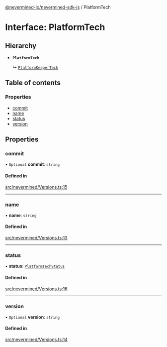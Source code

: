 [@nevermined-io/nevermined-sdk-js](../code-reference.md) / PlatformTech

# Interface: PlatformTech

## Hierarchy

- **`PlatformTech`**

  ↳ [`PlatformKeeperTech`](PlatformKeeperTech.md)

## Table of contents

### Properties

- [commit](PlatformTech.md#commit)
- [name](PlatformTech.md#name)
- [status](PlatformTech.md#status)
- [version](PlatformTech.md#version)

## Properties

### commit

• `Optional` **commit**: `string`

#### Defined in

[src/nevermined/Versions.ts:15](https://github.com/nevermined-io/sdk-js/blob/04d2962/src/nevermined/Versions.ts#L15)

___

### name

• **name**: `string`

#### Defined in

[src/nevermined/Versions.ts:13](https://github.com/nevermined-io/sdk-js/blob/04d2962/src/nevermined/Versions.ts#L13)

___

### status

• **status**: [`PlatformTechStatus`](../enums/PlatformTechStatus.md)

#### Defined in

[src/nevermined/Versions.ts:16](https://github.com/nevermined-io/sdk-js/blob/04d2962/src/nevermined/Versions.ts#L16)

___

### version

• `Optional` **version**: `string`

#### Defined in

[src/nevermined/Versions.ts:14](https://github.com/nevermined-io/sdk-js/blob/04d2962/src/nevermined/Versions.ts#L14)
